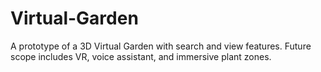 # Virtual-Garden
A prototype of a 3D Virtual Garden with search and view features. Future scope includes VR, voice assistant, and immersive plant zones.
